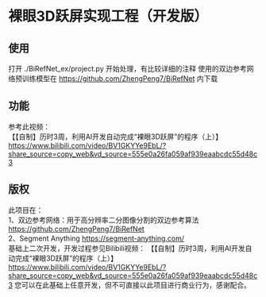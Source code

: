 # 裸眼3D跃屏实现工程（开发版）
## 使用
打开 ./BiRefNet_ex/project.py 开始处理，有比较详细的注释
使用的双边参考网络预训练模型在 https://github.com/ZhengPeng7/BiRefNet 内下载

## 功能
参考此视频：  
【【自制】历时3周，利用AI开发自动完成“裸眼3D跃屏”的程序（上）】 https://www.bilibili.com/video/BV1GKYYe9EbL/?share_source=copy_web&vd_source=555e0a26fa059af939eaabcdc55d48c3
## 版权
此项目在：  
1、双边参考网络：用于高分辨率二分图像分割的双边参考算法 https://github.com/ZhengPeng7/BiRefNet  
2、Segment Anything https://segment-anything.com/  
基础上二次开发，开发过程参见Bilibili视频：
【【自制】历时3周，利用AI开发自动完成“裸眼3D跃屏”的程序（上）】 https://www.bilibili.com/video/BV1GKYYe9EbL/?share_source=copy_web&vd_source=555e0a26fa059af939eaabcdc55d48c3
您可以在此基础上任意开发，但不可直接以此项目进行商业行为，感谢配合。
